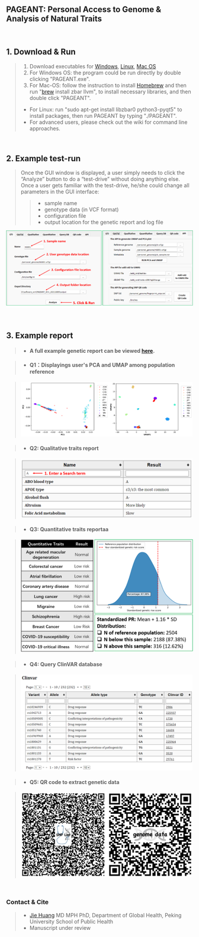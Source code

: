 <br/>

## PAGEANT: Personal Access to Genome & Analysis of Natural Traits

<br/>

## 1. Download & Run

> 1. Download executables for [Windows](https://drive.google.com/file/d/1_mvYskEgSITqRBTBKbffBkdud0DCaXo5/view?usp=sharing), [Linux](https://drive.google.com/file/d/1zvgbGQJfpPJK3mL748cYrv83HgryEo-x/view?usp=sharing), [Mac OS](https://drive.google.com/file/d/18Pqs_NMOq5uXZunFSv2un72Tw3I5wyxX/view?usp=sharing)
> 2. For Windows OS: the program could be run directly by double clicking "PAGEANT.exe".
> 3. For Mac-OS: follow the instruction to install [Homebrew](https://raw.githubusercontent.com/Homebrew/install/HEAD/install.sh) and then run "[brew](https://brew.sh/) install zbar llvm", to install necessary libraries, and then double click "PAGEANT".
> - For Linux: run "sudo apt-get install libzbar0 python3-pyqt5" to install packages, then run PAGEANT by typing "./PAGEANT".
> - For advanced users, please check out the wiki for command line approaches.
<br/>


## 2. Example test-run 

> Once the GUI window is displayed, a user simply needs to click the “Analyze” button to do a “test-drive” without doing anything else.
> Once a user gets familiar with the test-drive, he/she could change all parameters in the GUI interface:
> > - sample name
> > - genotype data (in VCF format)
> > - configuration file
> > - output location for the genetic report and log file

![Q1](./images/Fig_GUI.png)

<br/>

## 3. Example report 

> - #### A full example genetic report can be viewed [here](https://pageant.me/Report.html). 

> - #### Q1：Displayings user's PCA and UMAP among population reference

> ![Q1](./images/Fig_Q1.png)

> - #### Q2: Qualitative traits report

> ![Q3](./images/Fig_Q2.png)

> - #### Q3: Quantitative traits reportaa

> ![Q3](./images/Fig_Q3.png)

> - #### Q4: Query ClinVAR database

> ![Q4](./images/Fig_Q4.png)

> - #### Q5: QR code to extract genetic data

> ![Q5](./images/Fig_Q5.png)


<br/>

### Contact & Cite

> - [Jie Huang](jiehuang001@pku.edu.cn) MD MPH PhD, Department of Global Health, Peking University School of Public Health
> - Manuscript under review
